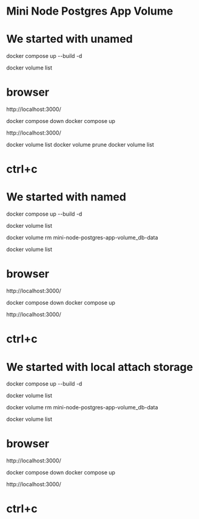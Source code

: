 # Mini Node Postgres App Volume

# We started with unamed
docker compose up --build -d

docker volume list

# browser
http://localhost:3000/

docker compose down
docker compose up 

http://localhost:3000/


docker volume list
docker volume prune
docker volume list

# ctrl+c

# We started with named
docker compose up --build -d

docker volume list

docker volume rm mini-node-postgres-app-volume_db-data

docker volume list

# browser
http://localhost:3000/

docker compose down
docker compose up 

http://localhost:3000/

# ctrl+c

# We started with local attach storage
docker compose up --build -d

docker volume list

docker volume rm mini-node-postgres-app-volume_db-data

docker volume list

# browser
http://localhost:3000/

docker compose down
docker compose up 

http://localhost:3000/

# ctrl+c